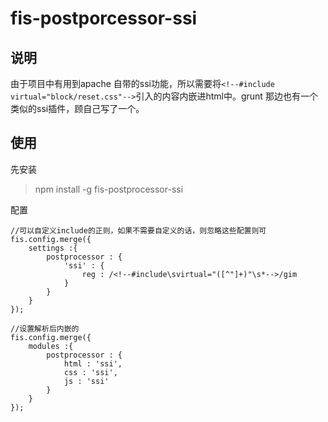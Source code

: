 # fis-postporcessor-ssi 

## 说明

由于项目中有用到apache 自带的ssi功能，所以需要将`<!--#include virtual="block/reset.css"-->`引入的内容内嵌进html中。grunt 那边也有一个类似的ssi插件，顾自己写了一个。

## 使用

先安装

> npm install -g fis-postprocessor-ssi

配置

	//可以自定义include的正则，如果不需要自定义的话，则忽略这些配置则可
	fis.config.merge({
        settings :{
            postprocessor : {
                'ssi' : {
                    reg : /<!--#include\svirtual="([^"]+)"\s*-->/gim
                }
            }
        }
    });
    
	//设置解析后内嵌的
	fis.config.merge({
    	modules :{
        	postprocessor : {
            	html : 'ssi',
            	css : 'ssi',
            	js : 'ssi'
        	}
    	}
	});
